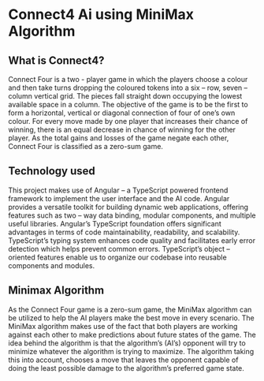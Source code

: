 # Connect4 Ai using MiniMax Algorithm

## What is Connect4?
Connect Four is a two - player game in which the players choose a colour and then take turns dropping the coloured tokens into a six – row, seven – column vertical grid. The pieces fall straight down occupying the lowest available space in a column. The objective of the game is to be the first to form a horizontal, vertical or diagonal connection of four of one’s own colour. For every move made by one player that increases their chance of winning, there is an equal decrease in chance of winning for the other player. As the total gains and losses of the game negate each other, Connect Four is classified as a zero-sum  game.

## Technology used
This project makes use of Angular – a TypeScript powered frontend framework to implement the user interface and the AI code. Angular provides a versatile toolkit for building dynamic web applications, offering features such as two – way data binding, modular components, and multiple useful libraries. Angular’s TypeScript foundation offers significant advantages in terms of code maintainability, readability, and scalability. TypeScript’s typing system enhances code quality and facilitates early error detection which helps prevent common errors. TypeScript’s object – oriented features enable us to organize our codebase into reusable components and modules.

## Minimax Algorithm
As the Connect Four game is a zero-sum game, the MiniMax algorithm can be utilized to help the AI players make the best move in every scenario. The MiniMax algorithm makes use of the fact that both players are working against each other to make predictions about future states of the game. The idea behind the algorithm is that the algorithm’s (AI’s)  opponent will try to minimize whatever the algorithm is trying to maximize. The algorithm taking this into account, chooses a move that leaves the opponent capable of doing the least possible damage to the algorithm’s preferred game state.
